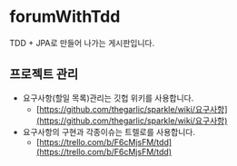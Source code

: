 # forumWithTdd

TDD + JPA로 만들어 나가는 게시판입니다.

## 프로젝트 관리

- 요구사항(할일 목록)관리는 깃헙 위키를 사용합니다.
    - [https://github.com/thegarlic/sparkle/wiki/요구사항](https://github.com/thegarlic/sparkle/wiki/요구사항)
- 요구사항의 구현과 각종이슈는 트렐로를 사용합니다.
    - [https://trello.com/b/F6cMjsFM/tdd](https://trello.com/b/F6cMjsFM/tdd)